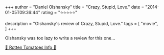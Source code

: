 +++
author = "Daniel Olshansky"
title = "Crazy, Stupid, Love."
date = "2014-01-05T09:36:44"
rating = "⭐⭐⭐⭐⭐"

description = "Olshansky's review of Crazy, Stupid, Love."
tags = [
    "movie",
]
+++


Olshansky was too lazy to write a review for this one...

[🍅 Rotten Tomatoes Info 🍅](https://www.rottentomatoes.com//m/crazy_stupid_love_2011)